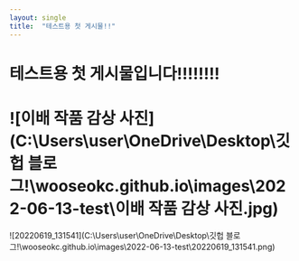 ```yaml
---
layout: single
title:  "테스트용 첫 게시물!!"
---
```


# 테스트용 첫 게시물입니다!!!!!!!!



# ![이배 작품 감상 사진](C:\Users\user\OneDrive\Desktop\깃헙 블로그!\wooseokc.github.io\images\2022-06-13-test\이배 작품 감상 사진.jpg)

![20220619_131541](C:\Users\user\OneDrive\Desktop\깃헙 블로그!\wooseokc.github.io\images\2022-06-13-test\20220619_131541.png)

